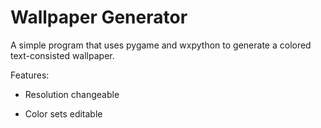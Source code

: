 # Wallpaper Generator
A simple program that uses pygame and wxpython to generate a colored text-consisted wallpaper.

Features:
- Resolution changeable

- Color sets editable